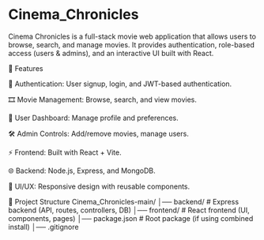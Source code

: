 # Cinema_Chronicles

Cinema Chronicles is a full-stack movie web application that allows users to browse, search, and manage movies.
It provides authentication, role-based access (users & admins), and an interactive UI built with React.

🚀 Features

🔐 Authentication: User signup, login, and JWT-based authentication.

🎞️ Movie Management: Browse, search, and view movies.

👤 User Dashboard: Manage profile and preferences.

🛠️ Admin Controls: Add/remove movies, manage users.

⚡ Frontend: Built with React + Vite.

🌐 Backend: Node.js, Express, and MongoDB.

🎨 UI/UX: Responsive design with reusable components.

📂 Project Structure
Cinema_Chronicles-main/
│── backend/         # Express backend (API, routes, controllers, DB)
│── frontend/        # React frontend (UI, components, pages)
│── package.json     # Root package (if using combined install)
│── .gitignore

